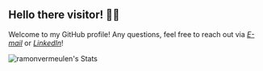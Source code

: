 ## Hello there visitor! 👋🏼
Welcome to my GitHub profile! Any questions, feel free to reach out via [*E-mail*](mailto:ramonvermeulen98@gmail.com) or [*LinkedIn*](https://www.linkedin.com/in/ramonvermeulen/)!

![ramonvermeulen's Stats](https://github-readme-stats.vercel.app/api?username=ramonvermeulen&theme=cobalt&show_icons=true&hide_border=true&count_private=false)
